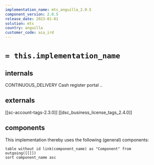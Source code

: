 ```yaml
---
implementation_name: mts_anguilla_2.0.5
component_version: 2.0.5
release_date: 2023-01-01
solution: mts
country: anguilla
customer_code: aia_ird
---
```


# `= this.implementation_name`

## internals
CONTINUOUS_DELIVERY
Cash register portal
..

## externals
[[sc-account-tags-2.3.0]]
[[dsc_business_license_tags_2.4.0]]

## components
This implementation thereby uses  the following (general) components:
```dataview
table without id link(component_name) as "Component" from outgoing([[]])
sort component_name asc
```